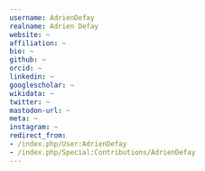 ```yaml
---
username: AdrienDefay
realname: Adrien Defay
website: ~
affiliation: ~
bio: ~
github: ~
orcid: ~
linkedin: ~
googlescholar: ~
wikidata: ~
twitter: ~
mastodon-url: ~
meta: ~
instagram: ~
redirect_from:
- /index.php/User:AdrienDefay
- /index.php/Special:Contributions/AdrienDefay
---
```

